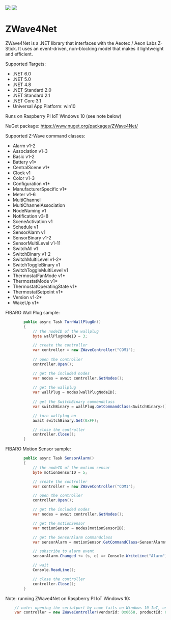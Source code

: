 ![](https://img.shields.io/vso/build/roblans/df0c356b-e9f5-4364-bdf2-3dde5ed0dc05/7.svg) [![](https://img.shields.io/nuget/v/zwave4net.svg)](https://www.nuget.org/packages/ZWave4Net/)

# ZWave4Net
 ZWave4Net is a .NET library that interfaces with the Aeotec / Aeon Labs Z-Stick. It uses an event-driven, non-blocking model that makes it lightweight and efficient.

Supported Targets:

- .NET 6.0
- .NET 5.0
- .NET 4.8
- .NET Standard 2.0
- .NET Standard 2.1
- .NET Core 3.1
- Universal App Platform: win10

Runs on Raspberry PI IoT Windows 10 (see note below)

NuGet package: https://www.nuget.org/packages/ZWave4Net/

Supported Z-Wave command classes:

- Alarm v1-2
- Association v1-3
- Basic v1-2
- Battery v1*
- CentralScene v1*
- Clock v1
- Color v1-3
- Configuration v1*
- ManufacturerSpecific v1*
- Meter v1-6
- MultiChannel
- MultiChannelAssociation
- NodeNaming v1
- Notification v3-8
- SceneActivation v1
- Schedule v1
- SensorAlarm v1
- SensorBinary v1-2
- SensorMultiLevel v1-11
- SwitchAll v1
- SwitchBinary v1-2
- SwitchMultiLevel v1-2*
- SwitchToggleBinary v1
- SwitchToggleMultiLevel v1
- ThermostatFanMode v1*
- ThermostatMode v1*
- ThermostatOperatingState v1*
- ThermostatSetpoint v1*
- Version v1-2*
- WakeUp v1*
 
FIBARO Wall Plug sample:

```cs
        public async Task TurnWallPlugOn()
        {
            // the nodeID of the wallplug
            byte wallPlugNodeID = 3;

            // create the controller
            var controller = new ZWaveController("COM1");
            
            // open the controller
            controller.Open();

            // get the included nodes
            var nodes = await controller.GetNodes();
            
            // get the wallplug
            var wallPlug = nodes[wallPlugNodeID];
            
            // get the SwitchBinary commandclass
            var switchBinary = wallPlug.GetCommandClass<SwitchBinary>();

            // turn wallplug on
            await switchBinary.Set(0xFF);

            // close the controller
            controller.Close();
        }
```

FIBARO Motion Sensor sample:

```cs
        public async Task SensorAlarm()
        {
            // the nodeID of the motion sensor
            byte motionSensorID = 5;

            // create the controller
            var controller = new ZWaveController("COM1");

            // open the controller
            controller.Open();

            // get the included nodes
            var nodes = await controller.GetNodes();

            // get the motionSensor
            var motionSensor = nodes[motionSensorID];

            // get the SensorAlarm commandclass
            var sensorAlarm = motionSensor.GetCommandClass<SensorAlarm>();

            // subscribe to alarm event
            sensorAlarm.Changed += (s, e) => Console.WriteLine("Alarm");

            // wait
            Console.ReadLine();

            // close the controller
            controller.Close();
        }
```

Note: running ZWave4Net on Raspberry PI IoT Windows 10:

```cs
    // note: opening the serialport by name fails on Windows 10 IoT, use USB vendorId and productId instead
    var controller = new ZWaveController(vendorId: 0x0658, productId: 0x0200);
```
